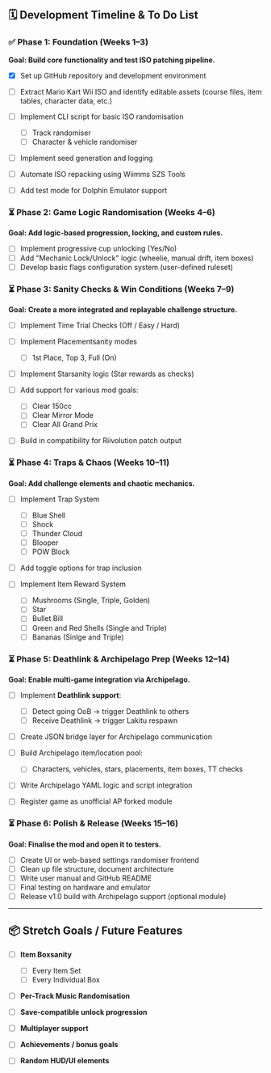 ## 🗓️ Development Timeline & To Do List

### ✅ Phase 1: Foundation (Weeks 1–3)

**Goal: Build core functionality and test ISO patching pipeline.**

* [x] Set up GitHub repository and development environment
* [ ] Extract Mario Kart Wii ISO and identify editable assets (course files, item tables, character data, etc.)
* [ ] Implement CLI script for basic ISO randomisation

  * [ ] Track randomiser
  * [ ] Character & vehicle randomiser
* [ ] Implement seed generation and logging
* [ ] Automate ISO repacking using Wiimms SZS Tools
* [ ] Add test mode for Dolphin Emulator support

### ⏳ Phase 2: Game Logic Randomisation (Weeks 4–6)

**Goal: Add logic-based progression, locking, and custom rules.**

* [ ] Implement progressive cup unlocking (Yes/No)
* [ ] Add "Mechanic Lock/Unlock" logic (wheelie, manual drift, item boxes)
* [ ] Develop basic flags configuration system (user-defined ruleset)

### ⏳ Phase 3: Sanity Checks & Win Conditions (Weeks 7–9)

**Goal: Create a more integrated and replayable challenge structure.**

* [ ] Implement Time Trial Checks (Off / Easy / Hard)
* [ ] Implement Placementsanity modes

  * [ ] 1st Place, Top 3, Full (On)
* [ ] Implement Starsanity logic (Star rewards as checks)
* [ ] Add support for various mod goals:

  * [ ] Clear 150cc
  * [ ] Clear Mirror Mode
  * [ ] Clear All Grand Prix
* [ ] Build in compatibility for Riivolution patch output

### ⏳ Phase 4: Traps & Chaos (Weeks 10–11)

**Goal: Add challenge elements and chaotic mechanics.**

* [ ] Implement Trap System

  * [ ] Blue Shell
  * [ ] Shock
  * [ ] Thunder Cloud
  * [ ] Blooper
  * [ ] POW Block
* [ ] Add toggle options for trap inclusion
* [ ] Implement Item Reward System

  * [ ] Mushrooms (Single, Triple, Golden)
  * [ ] Star
  * [ ] Bullet Bill
  * [ ] Green and Red Shells (Single and Triple)
  * [ ] Bananas (Sinlge and Triple)

### ⏳ Phase 5: Deathlink & Archipelago Prep (Weeks 12–14)

**Goal: Enable multi-game integration via Archipelago.**

* [ ] Implement **Deathlink support**:

  * [ ] Detect going OoB → trigger Deathlink to others
  * [ ] Receive Deathlink → trigger Lakitu respawn
* [ ] Create JSON bridge layer for Archipelago communication
* [ ] Build Archipelago item/location pool:

  * [ ] Characters, vehicles, stars, placements, item boxes, TT checks
* [ ] Write Archipelago YAML logic and script integration
* [ ] Register game as unofficial AP forked module

### ⏳ Phase 6: Polish & Release (Weeks 15–16)

**Goal: Finalise the mod and open it to testers.**

* [ ] Create UI or web-based settings randomiser frontend
* [ ] Clean up file structure, document architecture
* [ ] Write user manual and GitHub README
* [ ] Final testing on hardware and emulator
* [ ] Release v1.0 build with Archipelago support (optional module)

---

## 📦 Stretch Goals / Future Features

* [ ] **Item Boxsanity**

  * [ ] Every Item Set
  * [ ] Every Individual Box
* [ ] **Per-Track Music Randomisation**
* [ ] **Save-compatible unlock progression**
* [ ] **Multiplayer support**
* [ ] **Achievements / bonus goals**
* [ ] **Random HUD/UI elements**
